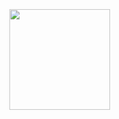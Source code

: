 <div>
	<a href="https://github.com/gromvgeo">
  		<img height="180em" src="https://github-readme-stats.vercel.app/api/top-langs/?username=gromvgeo&layout=compact&langs_count=6&theme=dracula"/>
	</a>

</div>

<!-- 

<div>
<h3>🔸 Welcome to my GitHub Profile</h3>

I'm George Gromov, a Frontend Developer from Russia.

-	Focusing on creating quality UI, application functionality and improving UX
-	Looking towards Web3
-	Learning algorithms and data structures
</div>

<div align='left'>
<h3>🔸 Stack</h3>

-	TypeScript / React / Redux / Node.js
</div>


<div>
	<h2>🔸 Dossier</h2>
	<div>
		<a href='https://gromvgeo.vercel.app/'>
			<img src="https://img.shields.io/badge/Portfolio-593D88?style=for-the-badge&logo=TrustPilot&logoColor=white" alt='Portfolio' />
		</a>
		<a href="https://resume.io/r/AaOy7ugfU" target='_blank' rel='noopener noreferrer'  >
			<img src="https://img.shields.io/badge/Resume-en-30254B?style=for-the-badge&labelColor=593D88&logo=SingleStore&logoColor=white" alt='resume en' />
		</a>
		<a href="https://resume.io/r/mgaLfA28h" target='_blank' rel='noopener noreferrer'>
			<img src="https://img.shields.io/badge/Resume-ru-30254B?style=for-the-badge&labelColor=593D88&logo=SingleStore&logoColor=white" alt='resume ru' />
		</a>
	</div>
</div>


<div align='right'>
	<h2>🔸 Get in Touch</h2>
	<div>
		<a href="https://t.me/gromvgeo">
			<img src="https://img.shields.io/badge/Telegram-blue?style=for-the-badge&logo=telegram&logoColor=white" alt='Telegram' />
		</a>
		<a href='mailto:gromov.dev13@gmail.com'>
			<img src="https://img.shields.io/badge/Email-blue?style=for-the-badge&logo=google&logoColor=white" alt='Email' />
		</a>
	</div>
	<br>
</div>


	<div>
		<img src="https://img.shields.io/badge/typeScript-007ACC?style=for-the-badge&logo=typescript&logoColor=white" />
		<img src="https://img.shields.io/badge/react-20232A?style=for-the-badge&logo=react&logoColor=61DAFB" />
		<img src="https://img.shields.io/badge/redux-593D88?style=for-the-badge&logo=redux&logoColor=white" />
		<img src="https://img.shields.io/badge/nodejs-5B8F4E?style=for-the-badge&logo=node.js&logoColor=white" />
	</div>
 
<a href="https://www.linkedin.com/in/gromvgeo">
<img src="https://img.shields.io/badge/LinkedIn-blue?style=for-the-badge&logo=linkedin&logoColor=white" alt='LinkedIn' />
</a>
<a href='https://twitter.com/gromvgeo'>
<img src="https://img.shields.io/badge/Twitter-blue?style=for-the-badge&logo=twitter&logoColor=white" alt='Email' />
</a> -->

